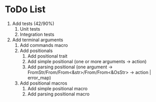 # ToDo List
 1. Add tests (42/90%)
     1. Unit tests
     2. Integration tests
 3. Add terminal arguments
     1. Add commands macro
     2. Add positionals
         1. Add positional trait
         2. Add simple positional (one or more arguments -> action)
         3. Add parsing positional (one argument -> FromStr/From<String>/From<&str>/From<OsString>/From<&OsStr> -> action | error_map)
     3. Add positional macros
         1. Add simple positional macro
         2. Add parsing positional macro